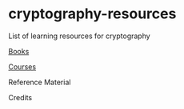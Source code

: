# cryptography-resources
List of learning resources for cryptography

[Books](./books.md)

[Courses](./courses)

Reference Material

Credits

